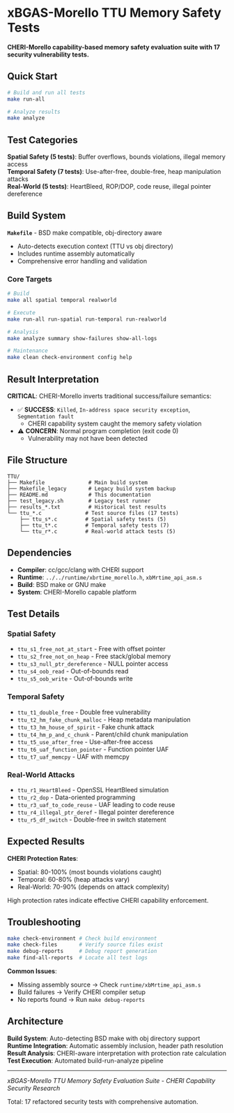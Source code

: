 # xBGAS-Morello TTU Memory Safety Tests

**CHERI-Morello capability-based memory safety evaluation suite with 17 security vulnerability tests.**

## Quick Start

```bash
# Build and run all tests
make run-all

# Analyze results
make analyze
```

## Test Categories

**Spatial Safety (5 tests)**: Buffer overflows, bounds violations, illegal memory access  
**Temporal Safety (7 tests)**: Use-after-free, double-free, heap manipulation attacks  
**Real-World (5 tests)**: HeartBleed, ROP/DOP, code reuse, illegal pointer dereference

## Build System

**`Makefile`** - BSD make compatible, obj-directory aware
- Auto-detects execution context (TTU vs obj directory)
- Includes runtime assembly automatically
- Comprehensive error handling and validation

### Core Targets
```bash
# Build
make all spatial temporal realworld

# Execute  
make run-all run-spatial run-temporal run-realworld

# Analysis
make analyze summary show-failures show-all-logs

# Maintenance  
make clean check-environment config help
```

## Result Interpretation

**CRITICAL**: CHERI-Morello inverts traditional success/failure semantics:

- ✅ **SUCCESS**: `Killed`, `In-address space security exception`, `Segmentation fault`
  - CHERI capability system caught the memory safety violation
- ⚠️ **CONCERN**: Normal program completion (exit code 0)
  - Vulnerability may not have been detected

## File Structure

```
TTU/
├── Makefile              # Main build system
├── Makefile_legacy       # Legacy build system backup
├── README.md             # This documentation
├── test_legacy.sh        # Legacy test runner
├── results_*.txt         # Historical test results
└── ttu_*.c              # Test source files (17 tests)
    ├── ttu_s*.c         # Spatial safety tests (5)
    ├── ttu_t*.c         # Temporal safety tests (7) 
    └── ttu_r*.c         # Real-world attack tests (5)
```

## Dependencies

- **Compiler**: cc/gcc/clang with CHERI support
- **Runtime**: `../../runtime/xbrtime_morello.h`, `xbMrtime_api_asm.s`
- **Build**: BSD make or GNU make
- **System**: CHERI-Morello capable platform

## Test Details

### Spatial Safety
- `ttu_s1_free_not_at_start` - Free with offset pointer
- `ttu_s2_free_not_on_heap` - Free stack/global memory  
- `ttu_s3_null_ptr_dereference` - NULL pointer access
- `ttu_s4_oob_read` - Out-of-bounds read
- `ttu_s5_oob_write` - Out-of-bounds write

### Temporal Safety  
- `ttu_t1_double_free` - Double free vulnerability
- `ttu_t2_hm_fake_chunk_malloc` - Heap metadata manipulation
- `ttu_t3_hm_house_of_spirit` - Fake chunk attack
- `ttu_t4_hm_p_and_c_chunk` - Parent/child chunk manipulation
- `ttu_t5_use_after_free` - Use-after-free access
- `ttu_t6_uaf_function_pointer` - Function pointer UAF
- `ttu_t7_uaf_memcpy` - UAF with memcpy

### Real-World Attacks
- `ttu_r1_HeartBleed` - OpenSSL HeartBleed simulation  
- `ttu_r2_dop` - Data-oriented programming
- `ttu_r3_uaf_to_code_reuse` - UAF leading to code reuse
- `ttu_r4_illegal_ptr_deref` - Illegal pointer dereference
- `ttu_r5_df_switch` - Double-free in switch statement

## Expected Results

**CHERI Protection Rates**:
- Spatial: 80-100% (most bounds violations caught)
- Temporal: 60-80% (heap attacks vary)  
- Real-World: 70-90% (depends on attack complexity)

High protection rates indicate effective CHERI capability enforcement.

## Troubleshooting

```bash
make check-environment # Check build environment
make check-files       # Verify source files exist
make debug-reports     # Debug report generation
make find-all-reports  # Locate all test logs
```

**Common Issues**:
- Missing assembly source → Check `runtime/xbMrtime_api_asm.s`
- Build failures → Verify CHERI compiler setup
- No reports found → Run `make debug-reports`

## Architecture

**Build System**: Auto-detecting BSD make with obj directory support  
**Runtime Integration**: Automatic assembly inclusion, header path resolution  
**Result Analysis**: CHERI-aware interpretation with protection rate calculation  
**Test Execution**: Automated build-run-analyze pipeline

---
*xBGAS-Morello TTU Memory Safety Evaluation Suite - CHERI Capability Security Research*

Total: 17 refactored security tests with comprehensive automation.
